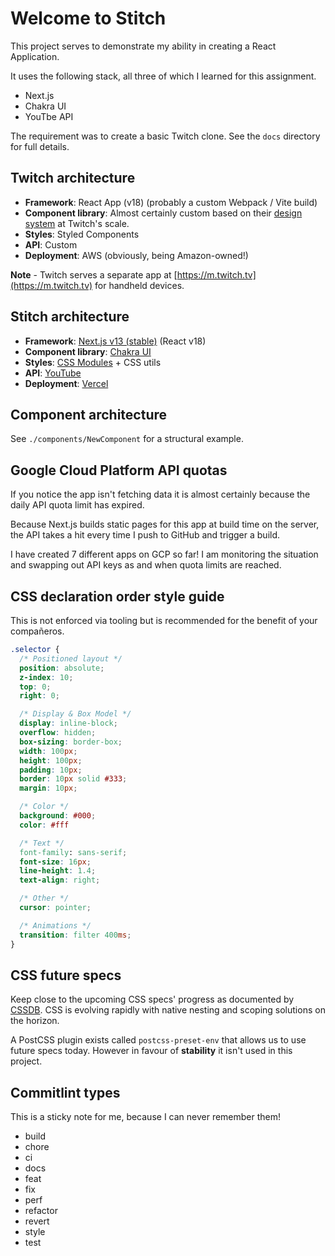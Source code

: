 # Welcome to Stitch

This project serves to demonstrate my ability in creating a React Application.

It uses the following stack, all three of which I learned for this assignment.

- Next.js
- Chakra UI
- YouTbe API

The requirement was to create a basic Twitch clone. See the `docs` directory for full details.

## Twitch architecture

- **Framework**: React App (v18) (probably a custom Webpack / Vite build)
- **Component library**: Almost certainly custom based on their [design system](https://brand.twitch.tv/) at Twitch's scale.
- **Styles**: Styled Components
- **API**: Custom
- **Deployment**: AWS (obviously, being Amazon-owned!)

**Note** - Twitch serves a separate app at [https://m.twitch.tv](https://m.twitch.tv) for handheld devices.

## Stitch architecture

- **Framework**: [Next.js v13 (stable)](https://nextjs.org/docs/getting-started) (React v18)
- **Component library**: [Chakra UI](https://chakra-ui.com/)
- **Styles**: [CSS Modules](https://nextjs.org/docs/basic-features/built-in-css-support#adding-component-level-css) + CSS utils
- **API**: [YouTube](https://developers.google.com/youtube/)
- **Deployment**: [Vercel](https://vercel.com/)

## Component architecture

See `./components/NewComponent` for a structural example.

## Google Cloud Platform API quotas

If you notice the app isn't fetching data it is almost certainly because the
daily API quota limit has expired.

Because Next.js builds static pages for this app at build time on the server, the API takes a hit every time I push to GitHub and trigger a build.

I have created 7 different apps on GCP so far! I am monitoring the situation
and swapping out API keys as and when quota limits are reached.

## CSS declaration order style guide

This is not enforced via tooling but is recommended for the benefit of your compañeros.

```css
.selector {
  /* Positioned layout */
  position: absolute;
  z-index: 10;
  top: 0;
  right: 0;

  /* Display & Box Model */
  display: inline-block;
  overflow: hidden;
  box-sizing: border-box;
  width: 100px;
  height: 100px;
  padding: 10px;
  border: 10px solid #333;
  margin: 10px;

  /* Color */
  background: #000;
  color: #fff

  /* Text */
  font-family: sans-serif;
  font-size: 16px;
  line-height: 1.4;
  text-align: right;

  /* Other */
  cursor: pointer;

  /* Animations */
  transition: filter 400ms;
}
```

## CSS future specs

Keep close to the upcoming CSS specs' progress as documented by [CSSDB](https://cssdb.org/#all-property).
CSS is evolving rapidly with native nesting and scoping solutions on the horizon.

A PostCSS plugin exists called `postcss-preset-env` that allows us to use future
specs today. However in favour of **stability** it isn't used in this project.

## Commitlint types

This is a sticky note for me, because I can never remember them!

- build
- chore
- ci
- docs
- feat
- fix
- perf
- refactor
- revert
- style
- test
